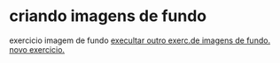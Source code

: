 # criando imagens de fundo
exercicio imagem de fundo
 <a href="C:\Users\vania\OneDrive\Documentos\estudos\img fundo\criando-imagens-de-fundo">execultar outro exerc.de imagens de fundo.
 <a href="C:\Users\vania\OneDrive\Documentos\estudos\img fundo\exercicio"> novo exercicio. 